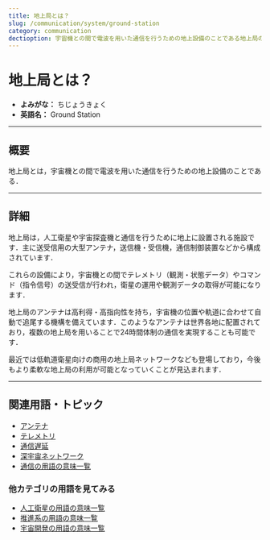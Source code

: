 ```yaml
---
title: 地上局とは？
slug: /communication/system/ground-station
category: communication
dectioption: 宇宙機との間で電波を用いた通信を行うための地上設備のことである地上局の意味・定義・内容について解説します．
---
```


# 地上局とは？

- **よみがな：** ちじょうきょく  
- **英語名：** Ground Station  

---

## 概要

地上局とは，宇宙機との間で電波を用いた通信を行うための地上設備のことである．

---

## 詳細

地上局は，人工衛星や宇宙探査機と通信を行うために地上に設置される施設です．主に送受信用の大型アンテナ，送信機・受信機，通信制御装置などから構成されています．

これらの設備により，宇宙機との間でテレメトリ（観測・状態データ）やコマンド（指令信号）の送受信が行われ，衛星の運用や観測データの取得が可能になります．

地上局のアンテナは高利得・高指向性を持ち，宇宙機の位置や軌道に合わせて自動で追尾する機構を備えています．このようなアンテナは世界各地に配置されており，複数の地上局を用いることで24時間体制の通信を実現することも可能です．

最近では低軌道衛星向けの商用の地上局ネットワークなども登場しており，今後もより柔軟な地上局の利用が可能となっていくことが見込まれます．

---

## 関連用語・トピック

- [アンテナ](/docs/communication/technology/antenna)
- [テレメトリ](/docs/communication/system/telemetry)
- [通信遅延](/docs/communication/technology/communication-delay)
- [深宇宙ネットワーク](/docs/communication/system/dsn)
- [通信の用語の意味一覧](/docs/category/communication)

### 他カテゴリの用語を見てみる
- [人工衛星の用語の意味一覧](/docs/category/satellite)
- [推進系の用語の意味一覧](/docs/category/propulsion)
- [宇宙開発の用語の意味一覧](/docs/category/glossary)
